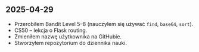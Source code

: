 ## 2025-04-29

- Przerobiłem Bandit Level 5–8 (nauczyłem się używać `find`, `base64`, `sort`).
- CS50 – lekcja o Flask routing.
- Zmieniłem nazwę użytkownika na GitHubie.
- Stworzyłem repozytorium do dziennika nauki.
